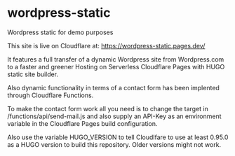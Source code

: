 # wordpress-static
Wordpress static for demo purposes

This site is live on Cloudflare at: https://wordpress-static.pages.dev/

It features a full transfer of a dynamic Wordpress site from Wordpress.com to a 
faster and greener Hosting on Serverless Cloudflare Pages with HUGO static site builder.

Also dynamic functionality in terms of a contact form has been implented through Cloudflare Functions.


To make the contact form work all you need is to change the target in /functions/api/send-mail.js
and also supply an API-Key as an environment variable in the Cloudflare Pages build configuration.

Also use the variable HUGO_VERSION to tell Cloudlfare to use at least 0.95.0 as a HUGO version to build
this repository. Older versions might not work.
